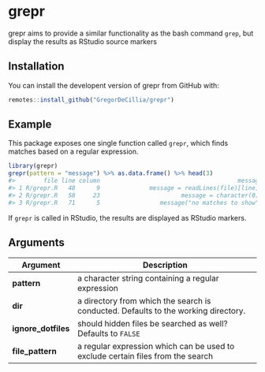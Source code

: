 
<!-- README.md is generated from README.Rmd. Please edit that file -->

# grepr

<!-- badges: start -->

<!-- badges: end -->

grepr aims to provide a similar functionality as the bash command
`grep`, but display the results as RStudio source markers

## Installation

You can install the developent version of grepr from GitHub with:

``` r
remotes::install_github("GregorDeCillia/grepr")
```

## Example

This package exposes one single function called `grepr`, which finds
matches based on a regular expression.

``` r
library(grepr)
grepr(pattern = "message") %>% as.data.frame() %>% head(3)
#>        file line column                                       message
#> 1 R/grepr.R   48      9              message = readLines(file)[line],
#> 2 R/grepr.R   58     23                       message = character(0))
#> 3 R/grepr.R   71      5                 message("no matches to show")
```

If `grepr` is called in RStudio, the results are displayed as RStudio
markers.

## Arguments

| Argument             | Description                                                                        |
| -------------------- | ---------------------------------------------------------------------------------- |
| **pattern**          | a character string containing a regular expression                                 |
| **dir**              | a directory from which the search is conducted. Defaults to the working directory. |
| **ignore\_dotfiles** | should hidden files be searched as well? Defaults to `FALSE`                       |
| **file\_pattern**    | a regular expression which can be used to exclude certain files from the search    |
